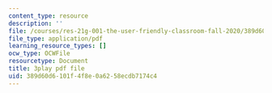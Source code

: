 ```yaml
---
content_type: resource
description: ''
file: /courses/res-21g-001-the-user-friendly-classroom-fall-2020/389d60d6101f4f8e0a6258ecdb7174c4_Dy4KEXJsVIY.pdf
file_type: application/pdf
learning_resource_types: []
ocw_type: OCWFile
resourcetype: Document
title: 3play pdf file
uid: 389d60d6-101f-4f8e-0a62-58ecdb7174c4
---
```

